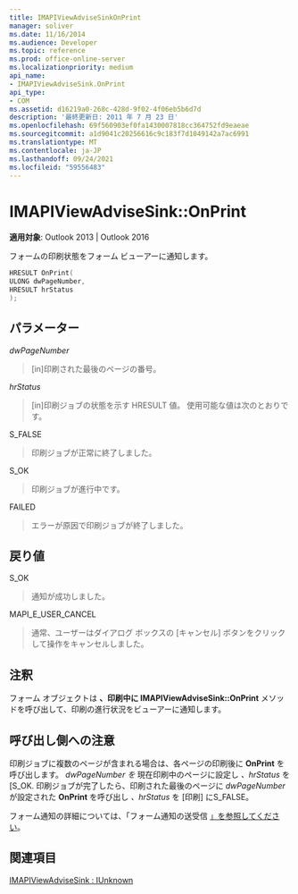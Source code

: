 ```yaml
---
title: IMAPIViewAdviseSinkOnPrint
manager: soliver
ms.date: 11/16/2014
ms.audience: Developer
ms.topic: reference
ms.prod: office-online-server
ms.localizationpriority: medium
api_name:
- IMAPIViewAdviseSink.OnPrint
api_type:
- COM
ms.assetid: d16219a0-268c-428d-9f02-4f06eb5b6d7d
description: '最終更新日: 2011 年 7 月 23 日'
ms.openlocfilehash: 69f560903ef0fa1430007818cc364752fd9eaeae
ms.sourcegitcommit: a1d9041c20256616c9c183f7d1049142a7ac6991
ms.translationtype: MT
ms.contentlocale: ja-JP
ms.lasthandoff: 09/24/2021
ms.locfileid: "59556483"
---
```

# <a name="imapiviewadvisesinkonprint"></a>IMAPIViewAdviseSink::OnPrint

  
  
**適用対象**: Outlook 2013 | Outlook 2016 
  
フォームの印刷状態をフォーム ビューアーに通知します。
  
```cpp
HRESULT OnPrint(
ULONG dwPageNumber,
HRESULT hrStatus
);
```

## <a name="parameters"></a>パラメーター

 _dwPageNumber_
  
> [in]印刷された最後のページの番号。
    
 _hrStatus_
  
> [in]印刷ジョブの状態を示す HRESULT 値。 使用可能な値は次のとおりです。
    
S_FALSE 
  
> 印刷ジョブが正常に終了しました。
    
S_OK 
  
> 印刷ジョブが進行中です。
    
FAILED 
  
> エラーが原因で印刷ジョブが終了しました。
    
## <a name="return-value"></a>戻り値

S_OK 
  
> 通知が成功しました。
    
MAPI_E_USER_CANCEL 
  
> 通常、ユーザーはダイアログ ボックスの [キャンセル] ボタンをクリックして操作をキャンセルしました。 
    
## <a name="remarks"></a>注釈

フォーム オブジェクトは **、印刷中に IMAPIViewAdviseSink::OnPrint** メソッドを呼び出して、印刷の進行状況をビューアーに通知します。 
  
## <a name="notes-to-callers"></a>呼び出し側への注意

印刷ジョブに複数のページが含まれる場合は、各ページの印刷後に **OnPrint** を呼び出します。 _dwPageNumber を_ 現在印刷中のページに設定し _、hrStatus_ を [S_OK. 印刷ジョブが完了したら、印刷された最後のページに _dwPageNumber_ が設定された **OnPrint** を呼び出し _、hrStatus_ を [印刷] にS_FALSE。 
  
フォーム通知の詳細については、「フォーム通知の送受信 [」を参照してください](sending-and-receiving-form-notifications.md)。
  
## <a name="see-also"></a>関連項目



[IMAPIViewAdviseSink : IUnknown](imapiviewadvisesinkiunknown.md)

